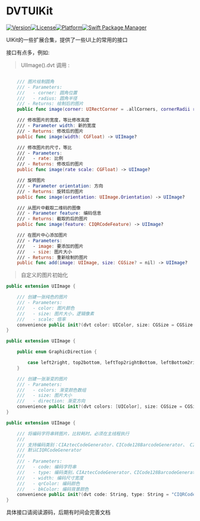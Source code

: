 # DVTUIKit

[![Version](https://img.shields.io/cocoapods/v/DVTUIKit.svg?style=flat)](https://cocoapods.org/pods/DVTUIKit)[![License](https://img.shields.io/cocoapods/l/DVTUIKit.svg?style=flat)](https://cocoapods.org/pods/DVTUIKit)[![Platform](https://img.shields.io/cocoapods/p/DVTUIKit.svg?style=flat)](https://cocoapods.org/pods/DVTUIKit)[![Swift Package Manager](https://rawgit.com/jlyonsmith/artwork/master/SwiftPackageManager/swiftpackagemanager-compatible.svg)](https://swift.org/package-manager/)

UIKit的一些扩展合集，提供了一些UI上的常用的接口

接口有点多，例如:

> UIImage().dvt 调用 : 

```swift

    /// 图片绘制圆角
    /// - Parameters:
    ///   - corner: 圆角位置
    ///   - radius: 圆角半径
    /// - Returns: 绘制后的图片
    public func image(corner: UIRectCorner = .allCorners, cornerRadii radius: CGFloat) -> UIImage?

    /// 修改图片的宽度，等比修改高度
    /// - Parameter width: 新的宽度
    /// - Returns: 修改后的图片
    public func image(width: CGFloat) -> UIImage?

    /// 修改图片的尺寸，等比
    /// - Parameters:
    ///   - rate: 比例
    /// - Returns: 修改后的图片
    public func image(rate scale: CGFloat) -> UIImage?

    /// 旋转图片
    /// - Parameter orientation: 方向
    /// - Returns: 旋转后的图片
    public func image(orientation: UIImage.Orientation) -> UIImage?

    /// 从图片中截取二维码的图像
    /// - Parameter feature: 编码信息
    /// - Returns: 截取的后的图片
    public func image(feature: CIQRCodeFeature) -> UIImage?

    /// 在图片中心添加图片
    /// - Parameters:
    ///   - image: 要添加的图片
    ///   - size: 图片大小
    /// - Returns: 重新绘制的图片
    public func add(image: UIImage, size: CGSize? = nil) -> UIImage?
```
> 自定义的图片初始化
```swift
public extension UIImage {

    /// 创建一张纯色的图片
    /// - Parameters:
    ///   - color: 图片颜色
    ///   - size: 图片大小，逻辑像素
    ///   - scale: 倍率
    convenience public init?(dvt color: UIColor, size: CGSize = CGSize(width: 10, height: 10), scale: CGFloat = UIScreen.main.scale)
}

public extension UIImage {

    public enum GraphicDirection {

        case left2right, top2bottom, leftTop2rightBottom, leftBottom2rightTop
    }

    /// 创建一张渐变的图片
    /// - Parameters:
    ///   - colors: 渐变颜色数组
    ///   - size: 图片大小
    ///   - direction: 渐变方向
    convenience public init?(dvt colors: [UIColor], size: CGSize = CGSize(width: 10, height: 10), direction: GraphicDirection = .left2right)
}

public extension UIImage {

    /// 将编码字符串转图片，比较耗时。必须在主线程执行
    ///
    /// 支持编码类别：CIAztecCodeGenerator、CICode128BarcodeGenerator、 CIPDF417BarcodeGenerator、CIQRCodeGenerator
    /// 默认CIQRCodeGenerator
    ///
    /// - Parameters:
    ///   - code: 编码字符串
    ///   - type: 编码类别，CIAztecCodeGenerator、CICode128BarcodeGenerator、 CIPDF417BarcodeGenerator、CIQRCodeGenerator，默认CIQRCodeGenerator
    ///   - width: 编码尺寸宽度
    ///   - qrColor: 编码颜色
    ///   - bkColor: 编码背景颜色
    convenience public init?(dvt code: String, type: String = "CIQRCodeGenerator", width: CGFloat = 0, color: UIColor = .black, bkColor: UIColor = .white)
}

```

具体接口请阅读源码，后期有时间会完善文档
